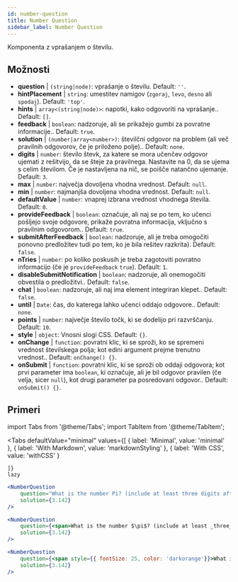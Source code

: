 ```yaml
---
id: number-question 
title: Number Question
sidebar_label: Number Question
---
```


Komponenta z vprašanjem o številu.

## Možnosti

* __question__ | `(string|node)`: vprašanje o številu. Default: `''`.
* __hintPlacement__ | `string`: umestitev namigov (`zgoraj`, `levo`, `desno` ali `spodaj`). Default: `'top'`.
* __hints__ | `array<(string|node)>`: napotki, kako odgovoriti na vprašanje.. Default: `[]`.
* __feedback__ | `boolean`: nadzoruje, ali se prikažejo gumbi za povratne informacije.. Default: `true`.
* __solution__ | `(number|array<number>)`: številčni odgovor na problem (ali več pravilnih odgovorov, če je priloženo polje).. Default: `none`.
* __digits__ | `number`: število števk, za katere se mora učenčev odgovor ujemati z rešitvijo, da se šteje za pravilnega. Nastavite na 0, da se ujema s celim številom. Če je nastavljena na nič, se poišče natančno ujemanje. Default: `3`.
* __max__ | `number`: največja dovoljena vhodna vrednost. Default: `null`.
* __min__ | `number`: najmanjša dovoljena vhodna vrednost. Default: `null`.
* __defaultValue__ | `number`: vnaprej izbrana vrednost vhodnega števila. Default: `0`.
* __provideFeedback__ | `boolean`: označuje, ali naj se po tem, ko učenci pošljejo svoje odgovore, prikaže povratna informacija, vključno s pravilnim odgovorom.. Default: `true`.
* __submitAfterFeedback__ | `boolean`: nadzoruje, ali je treba omogočiti ponovno predložitev tudi po tem, ko je bila rešitev razkrita). Default: `false`.
* __nTries__ | `number`: po koliko poskusih je treba zagotoviti povratno informacijo (če je `provideFeedback` `true`). Default: `1`.
* __disableSubmitNotification__ | `boolean`: nadzoruje, ali onemogočiti obvestila o predložitvi.. Default: `false`.
* __chat__ | `boolean`: nadzoruje, ali naj ima element integriran klepet.. Default: `false`.
* __until__ | `Date`: čas, do katerega lahko učenci oddajo odgovore.. Default: `none`.
* __points__ | `number`: največje število točk, ki se dodelijo pri razvrščanju. Default: `10`.
* __style__ | `object`: Vnosni slogi CSS. Default: `{}`.
* __onChange__ | `function`: povratni klic, ki se sproži, ko se spremeni vrednost številskega polja; kot edini argument prejme trenutno vrednost.. Default: `onChange() {}`.
* __onSubmit__ | `function`: povratni klic, ki se sproži ob oddaji odgovora; kot prvi parameter ima `boolean`, ki označuje, ali je bil odgovor pravilen (če velja, sicer `null`), kot drugi parameter pa posredovani odgovor.. Default: `onSubmit() {}`.


## Primeri

import Tabs from '@theme/Tabs';
import TabItem from '@theme/TabItem';

<Tabs
    defaultValue="minimal"
    values={[
        { label: 'Minimal', value: 'minimal' },
        { label: 'With Markdown', value: 'markdownStyling' },
        { label: 'With CSS', value: 'withCSS' }
        
    ]}
    lazy
>

<TabItem value="minimal">

```jsx live
<NumberQuestion
    question="What is the number Pi? (include at least three digits after the decimal point)"
    solution={3.142}
/>
```
</TabItem>

<TabItem value="markdownStyling">

```jsx live
<NumberQuestion
    question={<span>What is the number $\pi$? (include at least _three_ digits after the decimal point)</span>}
    solution={3.142}
/>
```
</TabItem>

<TabItem value="withCSS">

```jsx live
<NumberQuestion
    question={<span style={{ fontSize: 25, color: 'darkorange'}}>What is the number PI - three digits after the period</span>}
    solution={3.142}
/>
```
</TabItem>

</Tabs>
